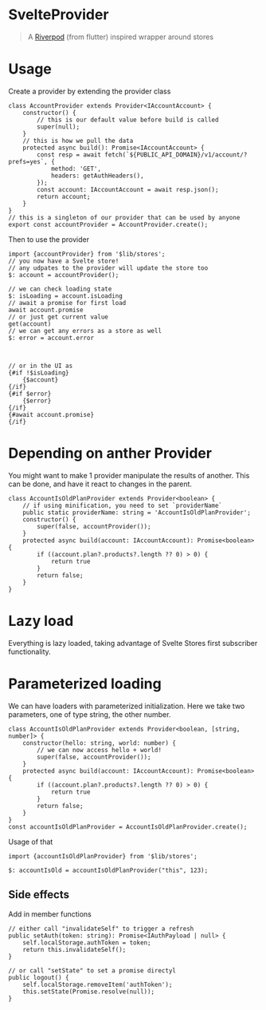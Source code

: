 # SvelteProvider

> A [Riverpod](https://riverpod.dev/docs/introduction/why_riverpod) (from flutter) inspired wrapper around stores


# Usage

Create a provider by extending the provider class

```
class AccountProvider extends Provider<IAccountAccount> {
    constructor() {
        // this is our default value before build is called
        super(null);
    }
    // this is how we pull the data
    protected async build(): Promise<IAccountAccount> {
        const resp = await fetch(`${PUBLIC_API_DOMAIN}/v1/account/?prefs=yes`, {
            method: 'GET',
            headers: getAuthHeaders(),
        });
        const account: IAccountAccount = await resp.json();
        return account;
    }
}
// this is a singleton of our provider that can be used by anyone
export const accountProvider = AccountProvider.create();
```

Then to use the provider

```
import {accountProvider} from '$lib/stores';
// you now have a Svelte store!
// any udpates to the provider will update the store too
$: account = accountProvider();

// we can check loading state
$: isLoading = account.isLoading
// await a promise for first load
await account.promise
// or just get current value
get(account)
// we can get any errors as a store as well
$: error = account.error



// or in the UI as
{#if !$isLoading}
    {$account}
{/if}
{#if $error}
    {$error}
{/if}
{#await account.promise}
{/if}
```

# Depending on anther Provider

You might want to make 1 provider manipulate the results of another.
This can be done, and have it react to changes in the parent.

```
class AccountIsOldPlanProvider extends Provider<boolean> {
    // if using minification, you need to set `providerName`
    public static providerName: string = 'AccountIsOldPlanProvider';
    constructor() {
        super(false, accountProvider());
    }
    protected async build(account: IAccountAccount): Promise<boolean> {
        if ((account.plan?.products?.length ?? 0) > 0) {
            return true
        }
        return false;
    }
}
```

# Lazy load

Everything is lazy loaded, taking advantage of Svelte Stores
first subscriber functionality.

# Parameterized loading

We can have loaders with parameterized initialization.
Here we take two parameters, one of type string, the other number.

```
class AccountIsOldPlanProvider extends Provider<boolean, [string, number]> {
    constructor(hello: string, world: number) {
        // we can now access hello + world!
        super(false, accountProvider());
    }
    protected async build(account: IAccountAccount): Promise<boolean> {
        if ((account.plan?.products?.length ?? 0) > 0) {
            return true
        }
        return false;
    }
}
const accountIsOldPlanProvider = AccountIsOldPlanProvider.create();
```

Usage of that
```
import {accountIsOldPlanProvider} from '$lib/stores';

$: accountIsOld = accountIsOldPlanProvider("this", 123);
```

## Side effects

Add in member functions
```
// either call "invalidateSelf" to trigger a refresh
public setAuth(token: string): Promise<IAuthPayload | null> {
    self.localStorage.authToken = token;
    return this.invalidateSelf();
}

// or call "setState" to set a promise directyl
public logout() {
    self.localStorage.removeItem('authToken');
    this.setState(Promise.resolve(null));
}
```